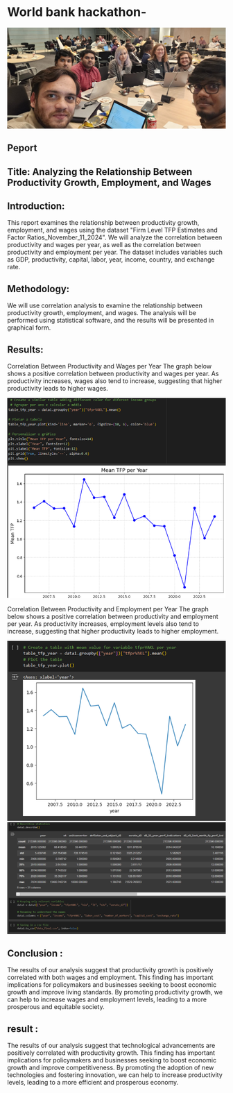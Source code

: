 # World bank hackathon-
![Image](https://github.com/vishalgwu/world-bank-hackathon-/blob/main/Team_image.jpg)
## Peport 
## Title: Analyzing the Relationship Between Productivity Growth, Employment, and Wages

## Introduction:
This report examines the relationship between productivity growth, employment, and wages using the dataset "Firm Level TFP Estimates and Factor Ratios\_November\_11\_2024". We will analyze the correlation between productivity and wages per year, as well as the correlation between productivity and employment per year. The dataset includes variables such as GDP, productivity, capital, labor, year, income, country, and exchange rate.

## Methodology:
We will use correlation analysis to examine the relationship between productivity growth, employment, and wages. The analysis will be performed using statistical software, and the results will be presented in graphical form.

## Results:
Correlation Between Productivity and Wages per Year
The graph below shows a positive correlation between productivity and wages per year. As productivity increases, wages also tend to increase, suggesting that higher productivity leads to higher wages.

![Mean TFP per year](https://github.com/vishalgwu/world-bank-hackathon-/blob/main/2Process_11.png)

Correlation Between Productivity and Employment per Year
The graph below shows a positive correlation between productivity and employment per year. As productivity increases, employment levels also tend to increase, suggesting that higher productivity leads to higher employment.


![](https://github.com/vishalgwu/world-bank-hackathon-/blob/main/2Process_10.png)
![](https://github.com/vishalgwu/world-bank-hackathon-/blob/main/2Process_00.png)

## Conclusion :
The results of our analysis suggest that productivity growth is positively correlated with both wages and employment. This finding has important implications for policymakers and businesses seeking to boost economic growth and improve living standards. By promoting productivity growth, we can help to increase wages and employment levels, leading to a more prosperous and equitable society.

## result :
The results of our analysis suggest that technological advancements are positively correlated with productivity growth. This finding has important implications for policymakers and businesses seeking to boost economic growth and improve competitiveness. By promoting the adoption of new technologies and fostering innovation, we can help to increase productivity levels, leading to a more efficient and prosperous economy.
